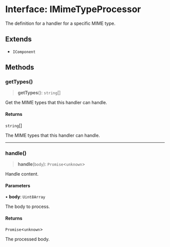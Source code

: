 # Interface: IMimeTypeProcessor

The definition for a handler for a specific MIME type.

## Extends

- `IComponent`

## Methods

### getTypes()

> **getTypes**(): `string`[]

Get the MIME types that this handler can handle.

#### Returns

`string`[]

The MIME types that this handler can handle.

***

### handle()

> **handle**(`body`): `Promise`\<`unknown`\>

Handle content.

#### Parameters

• **body**: `Uint8Array`

The body to process.

#### Returns

`Promise`\<`unknown`\>

The processed body.
